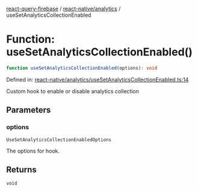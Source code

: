 [react-query-firebase](../../../modules.md) / [react-native/analytics](../index.md) / useSetAnalyticsCollectionEnabled

# Function: useSetAnalyticsCollectionEnabled()

```ts
function useSetAnalyticsCollectionEnabled(options): void
```

Defined in: [react-native/analytics/useSetAnalyticsCollectionEnabled.ts:14](https://github.com/vpishuk/react-query-firebase/blob/47ed1ecd8b83d68dd4237e8eb73f6aa6dea2c1fa/react-native/analytics/useSetAnalyticsCollectionEnabled.ts#L14)

Custom hook to enable or disable analytics collection

## Parameters

### options

`UseSetAnalyticsCollectionEnabledOptions`

The options for hook.

## Returns

`void`
